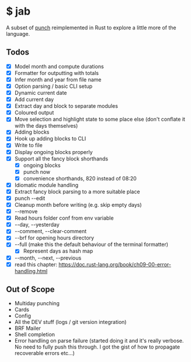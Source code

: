 $ jab
=====

A subset of [punch](https://github.com/rathrio/punch) reimplemented in Rust to
explore a little more of the language.

Todos
-----

- [x] Model month and compute durations
- [x] Formatter for outputting with totals
- [x] Infer month and year from file name
- [x] Option parsing / basic CLI setup
- [x] Dynamic current date
- [x] Add current day 
- [x] Extract day and block to separate modules
- [x] Coloured output
- [x] Move selection and highlight state to some place else (don't conflate it
  with the days themselves)
- [x] Adding blocks
- [x] Hook up adding blocks to CLI
- [x] Write to file
- [x] Display ongoing blocks properly
- [x] Support all the fancy block shorthands
  - [x] ongoing blocks
  - [x] punch now
  - [x] convenience shorthands, 820 instead of 08:20

- [x] Idiomatic module handling
- [x] Extract fancy block parsing to a more suitable place
- [x] punch --edit
- [x] Cleanup month before writing (e.g. skip empty days)
- [x] --remove
- [x] Read hours folder conf from env variable
- [x] --day, --yesterday
- [x] --comment, --clear-comment
- [x] --brf for opening hours directory
- [x] --full (make this the default behaviour of the terminal formatter)
    - [x] Represent days as hash map

- [x] --month, --next, --previous
- [x] read this chapter: https://doc.rust-lang.org/book/ch09-00-error-handling.html

Out of Scope
------------

- Multiday punching
- Cards
- Config
- All the DEV stuff (logs / git version integration)
- BRF Mailer
- Shell completion
- Error handling on parse failure (started doing it and it's really verbose. No
  need to fully push this through. I got the gist of how to propagate
  recoverable errors etc...)
